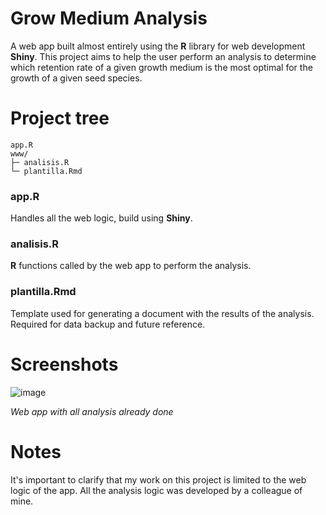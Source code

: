# Grow Medium Analysis
A web app built almost entirely using the **R** library for web development **Shiny**.
This project aims to help the user perform an analysis to determine which retention rate of a given growth medium is the most optimal for the growth of a given seed species.

# Project tree
```
app.R
www/
├─ analisis.R
└─ plantilla.Rmd
```
### app.R
Handles all the web logic, build using **Shiny**.
### analisis.R
**R** functions called by the web app to perform the analysis.
### plantilla.Rmd
Template used for generating a document with the results of the analysis. Required for data backup and future reference.
# Screenshots
![image](https://github.com/IvoDur/shiny-grow-medium-analysis/assets/98555807/4875af72-746a-469e-86f6-4b526ac6e71e)

*Web app with all analysis already done*
# Notes
It's important to clarify that my work on this project is limited to the web logic of the app. All the analysis logic was developed by a colleague of mine.
